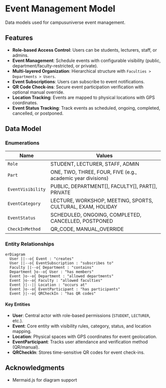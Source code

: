 # Event Management Model 

Data models used for campusuniverse event management.

## Features

- **Role-based Access Control**: Users can be students, lecturers, staff, or admins.
- **Event Management**: Schedule events with configurable visibility (public, department/faculty-restricted, or private).
- **Multi-layered Organization**: Hierarchical structure with `Faculties > Departments > Users`.
- **Event Subscriptions**: Users can subscribe to event notifications.
- **QR Code Check-ins**: Secure event participation verification with optional manual override.
- **Location Tracking**: Events are mapped to physical locations with GPS coordinates.
- **Event Status Tracking**: Track events as scheduled, ongoing, completed, cancelled, or postponed.

## Data Model

### Enumerations
| Name             | Values                                                                 |
|------------------|-----------------------------------------------------------------------|
| `Role`           | STUDENT, LECTURER, STAFF, ADMIN                                       |
| `Part`           | ONE, TWO, THREE, FOUR, FIVE (e.g., academic year divisions)           |
| `EventVisibility`| PUBLIC, DEPARTMENT[], FACULTY[], PART[], PRIVATE                      |
| `EventCategory`  | LECTURE, WORKSHOP, MEETING, SPORTS, CULTURAL, EXAM, HOLIDAY           |
| `EventStatus`    | SCHEDULED, ONGOING, COMPLETED, CANCELLED, POSTPONED                   |
| `CheckInMethod`  | QR_CODE, MANUAL_OVERRIDE                                              |

### Entity Relationships
```mermaid
erDiagram
  User ||--o{ Event : "creates"
  User ||--o{ EventSubscription : "subscribes to"
  Faculty ||--o{ Department : "contains"
  Department }o--o{ User : "has members"
  Event }o--o{ Department : "allowed departments"
  Event }o--o{ Faculty : "allowed faculties"
  Event }|--|| Location : "occurs at"
  Event }o--o{ EventParticipant : "has participants"
  Event }|--o{ QRCheckIn : "has QR codes"
```

#### Key Entities
- **User**: Central actor with role-based permissions (`STUDENT`, `LECTURER`, etc.).
- **Event**: Core entity with visibility rules, category, status, and location mapping.
- **Location**: Physical spaces with GPS coordinates for event geolocation.
- **EventParticipant**: Tracks user attendance and verification method (QR/manual).
- **QRCheckIn**: Stores time-sensitive QR codes for event check-ins.

## Acknowledgments
- Mermaid.js for diagram support
